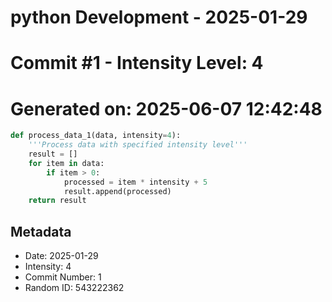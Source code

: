 ﻿# python Development - 2025-01-29
# Commit #1 - Intensity Level: 4
# Generated on: 2025-06-07 12:42:48
```python
def process_data_1(data, intensity=4):
    '''Process data with specified intensity level'''
    result = []
    for item in data:
        if item > 0:
            processed = item * intensity + 5
            result.append(processed)
    return result
```
## Metadata
- Date: 2025-01-29
- Intensity: 4
- Commit Number: 1
- Random ID: 543222362
